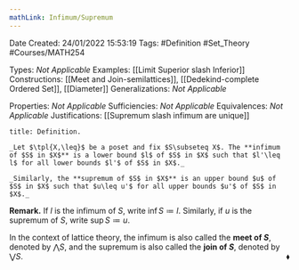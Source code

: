 ```yaml
---
mathLink: Infimum/Supremum
---
```


<div class="topSpace"></div>

Date Created: 24/01/2022 15:53:19
Tags: #Definition #Set_Theory #Courses/MATH254

Types: _Not Applicable_
Examples: [[Limit Superior slash Inferior]]
Constructions: [[Meet and Join-semilattices]], [[Dedekind-complete Ordered Set]], [[Diameter]]
Generalizations: _Not Applicable_

Properties: _Not Applicable_
Sufficiencies: _Not Applicable_
Equivalences: _Not Applicable_
Justifications: [[Supremum slash infimum are unique]]

``` ad-Definition
title: Definition.

_Let $\tpl{X,\leq}$ be a poset and fix $S\subseteq X$. The **infimum of $S$ in $X$** is a lower bound $l$ of $S$ in $X$ such that $l'\leq l$ for all lower bounds $l'$ of $S$ in $X$._

_Similarly, the **supremum of $S$ in $X$** is an upper bound $u$ of $S$ in $X$ such that $u\leq u'$ for all upper bounds $u'$ of $S$ in $X$._

```

**Remark.** If $l$ is the infimum of $S$, write $\inf S\coloneqq l$. Similarly, if $u$ is the supremum of $S$, write $\sup S\coloneqq u$.

In the context of lattice theory, the infimum is also called the **meet of $S$**, denoted by $\bigwedge S$, and the supremum is also called the **join of $S$**, denoted by $\bigvee S$.<span style="float:right;">$\blacklozenge$</span>
